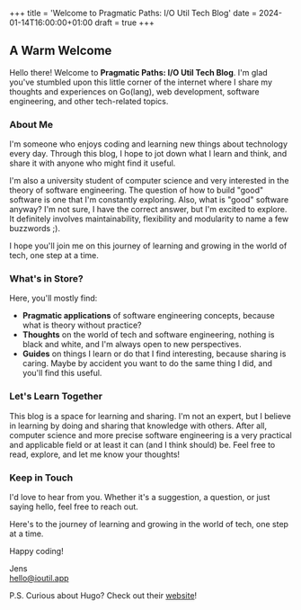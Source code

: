 +++
title = 'Welcome to Pragmatic Paths: I/O Util Tech Blog'
date = 2024-01-14T16:00:00+01:00
draft = true
+++

## A Warm Welcome

Hello there! Welcome to **Pragmatic Paths: I/O Util Tech Blog**. I'm glad you've stumbled upon this little corner of the internet where I share my thoughts and experiences on Go(lang), web development, software engineering, and other tech-related topics.

### About Me

I'm someone who enjoys coding and learning new things about technology every day. Through this blog, I hope to jot down what I learn and think, and share it with anyone who might find it useful.

I'm also a university student of computer science and very interested in the theory of software engineering. The question of how to build "good" software is one that I'm constantly exploring. Also, what is "good" software anyway? I'm not sure, I have the correct answer, but I'm excited to explore. It definitely involves maintainability, flexibility and modularity to name a few buzzwords ;).

I hope you'll join me on this journey of learning and growing in the world of tech, one step at a time.

### What's in Store?

Here, you'll mostly find:

- **Pragmatic applications** of software engineering concepts, because what is theory without practice?
- **Thoughts** on the world of tech and software engineering, nothing is black and white, and I'm always open to new perspectives.
- **Guides** on things I learn or do that I find interesting, because sharing is caring. Maybe by accident you want to do the same thing I did, and you'll find this useful.

### Let's Learn Together

This blog is a space for learning and sharing. I'm not an expert, but I believe in learning by doing and sharing that knowledge with others. After all, computer science and more precise software engineering is a very practical and applicable field or at least it can (and I think should) be. 
Feel free to read, explore, and let me know your thoughts!

### Keep in Touch

I'd love to hear from you. Whether it's a suggestion, a question, or just saying hello, feel free to reach out.

Here's to the journey of learning and growing in the world of tech, one step at a time.

Happy coding!

Jens\
[hello@ioutil.app](mailto:hello@ioutil.app)

P.S. Curious about Hugo? Check out their [website](https://gohugo.io)!

